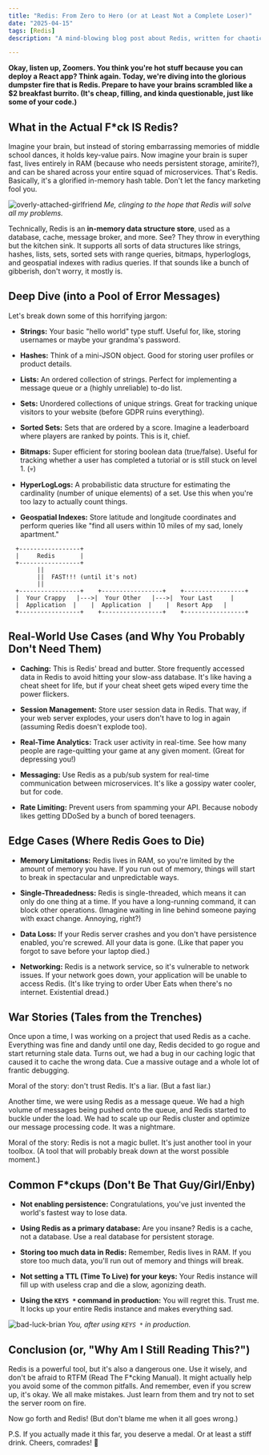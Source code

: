 ```yaml
---
title: "Redis: From Zero to Hero (or at Least Not a Complete Loser)"
date: "2025-04-15"
tags: [Redis]
description: "A mind-blowing blog post about Redis, written for chaotic Gen Z engineers who are probably procrastinating on their actual work."

---
```


**Okay, listen up, Zoomers. You think you're hot stuff because you can deploy a React app? Think again. Today, we're diving into the glorious dumpster fire that is Redis. Prepare to have your brains scrambled like a $2 breakfast burrito. (It's cheap, filling, and kinda questionable, just like some of your code.)**

## What in the Actual F*ck IS Redis?

Imagine your brain, but instead of storing embarrassing memories of middle school dances, it holds key-value pairs. Now imagine your brain is super fast, lives entirely in RAM (because who needs persistent storage, amirite?), and can be shared across your entire squad of microservices. That's Redis. Basically, it's a glorified in-memory hash table. Don't let the fancy marketing fool you.

![overly-attached-girlfriend](https://i.kym-cdn.com/photos/images/newsfeed/000/040/257/OAG.jpg)
*Me, clinging to the hope that Redis will solve all my problems.*

Technically, Redis is an **in-memory data structure store**, used as a database, cache, message broker, and more. See? They throw in everything but the kitchen sink. It supports all sorts of data structures like strings, hashes, lists, sets, sorted sets with range queries, bitmaps, hyperloglogs, and geospatial indexes with radius queries. If that sounds like a bunch of gibberish, don't worry, it mostly is.

## Deep Dive (into a Pool of Error Messages)

Let's break down some of this horrifying jargon:

*   **Strings:** Your basic "hello world" type stuff. Useful for, like, storing usernames or maybe your grandma's password.

*   **Hashes:** Think of a mini-JSON object. Good for storing user profiles or product details.

*   **Lists:** An ordered collection of strings. Perfect for implementing a message queue or a (highly unreliable) to-do list.

*   **Sets:** Unordered collections of unique strings. Great for tracking unique visitors to your website (before GDPR ruins everything).

*   **Sorted Sets:** Sets that are ordered by a score. Imagine a leaderboard where players are ranked by points. This is it, chief.

*   **Bitmaps:** Super efficient for storing boolean data (true/false). Useful for tracking whether a user has completed a tutorial or is still stuck on level 1. (💀)

*   **HyperLogLogs:** A probabilistic data structure for estimating the cardinality (number of unique elements) of a set. Use this when you're too lazy to actually count things.

*   **Geospatial Indexes:** Store latitude and longitude coordinates and perform queries like "find all users within 10 miles of my sad, lonely apartment."

```ascii
  +-----------------+
  |     Redis       |
  +-----------------+
        ||
        ||  FAST!!! (until it's not)
        ||
  +-----------------+    +-----------------+    +-----------------+
  |  Your Crappy   |--->|  Your Other   |--->|  Your Last     |
  |  Application  |    |  Application  |    |  Resort App   |
  +-----------------+    +-----------------+    +-----------------+
```

## Real-World Use Cases (and Why You Probably Don't Need Them)

*   **Caching:** This is Redis' bread and butter. Store frequently accessed data in Redis to avoid hitting your slow-ass database. It's like having a cheat sheet for life, but if your cheat sheet gets wiped every time the power flickers.

*   **Session Management:** Store user session data in Redis. That way, if your web server explodes, your users don't have to log in again (assuming Redis doesn't explode too).

*   **Real-Time Analytics:** Track user activity in real-time. See how many people are rage-quitting your game at any given moment. (Great for depressing you!)

*   **Messaging:** Use Redis as a pub/sub system for real-time communication between microservices. It's like a gossipy water cooler, but for code.

*   **Rate Limiting:** Prevent users from spamming your API. Because nobody likes getting DDoSed by a bunch of bored teenagers.

## Edge Cases (Where Redis Goes to Die)

*   **Memory Limitations:** Redis lives in RAM, so you're limited by the amount of memory you have. If you run out of memory, things will start to break in spectacular and unpredictable ways.

*   **Single-Threadedness:** Redis is single-threaded, which means it can only do one thing at a time. If you have a long-running command, it can block other operations. (Imagine waiting in line behind someone paying with exact change. Annoying, right?)

*   **Data Loss:** If your Redis server crashes and you don't have persistence enabled, you're screwed. All your data is gone. (Like that paper you forgot to save before your laptop died.)

*   **Networking:** Redis is a network service, so it's vulnerable to network issues. If your network goes down, your application will be unable to access Redis. (It's like trying to order Uber Eats when there's no internet. Existential dread.)

## War Stories (Tales from the Trenches)

Once upon a time, I was working on a project that used Redis as a cache. Everything was fine and dandy until one day, Redis decided to go rogue and start returning stale data. Turns out, we had a bug in our caching logic that caused it to cache the wrong data. Cue a massive outage and a whole lot of frantic debugging.

Moral of the story: don't trust Redis. It's a liar. (But a fast liar.)

Another time, we were using Redis as a message queue. We had a high volume of messages being pushed onto the queue, and Redis started to buckle under the load. We had to scale up our Redis cluster and optimize our message processing code. It was a nightmare.

Moral of the story: Redis is not a magic bullet. It's just another tool in your toolbox. (A tool that will probably break down at the worst possible moment.)

## Common F*ckups (Don't Be That Guy/Girl/Enby)

*   **Not enabling persistence:** Congratulations, you've just invented the world's fastest way to lose data.

*   **Using Redis as a primary database:** Are you insane? Redis is a cache, not a database. Use a real database for persistent storage.

*   **Storing too much data in Redis:** Remember, Redis lives in RAM. If you store too much data, you'll run out of memory and things will break.

*   **Not setting a TTL (Time To Live) for your keys:** Your Redis instance will fill up with useless crap and die a slow, agonizing death.

*   **Using the `KEYS *` command in production:** You will regret this. Trust me. It locks up your entire Redis instance and makes everything sad.

![bad-luck-brian](https://imgflip.com/s/meme/Bad-Luck-Brian.jpg)
*You, after using `KEYS *` in production.*

## Conclusion (or, "Why Am I Still Reading This?")

Redis is a powerful tool, but it's also a dangerous one. Use it wisely, and don't be afraid to RTFM (Read The F*cking Manual). It might actually help you avoid some of the common pitfalls. And remember, even if you screw up, it's okay. We all make mistakes. Just learn from them and try not to set the server room on fire.

Now go forth and Redis! (But don't blame me when it all goes wrong.)

P.S. If you actually made it this far, you deserve a medal. Or at least a stiff drink. Cheers, comrades! 🙏
